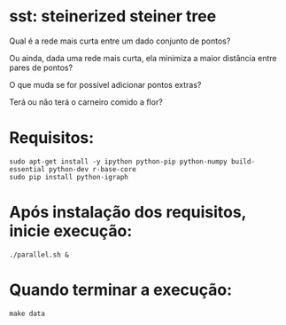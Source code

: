 # sst: steinerized steiner tree

Qual é a rede mais curta entre um dado conjunto de pontos?

Ou ainda, dada uma rede mais curta, ela minimiza a maior distância entre pares de pontos?

O que muda se for possível adicionar pontos extras?

Terá ou não terá o carneiro comido a flor?

# Requisitos:

    sudo apt-get install -y ipython python-pip python-numpy build-essential python-dev r-base-core
    sudo pip install python-igraph

# Após instalação dos requisitos, inicie execução:

    ./parallel.sh &

# Quando terminar a execução:

    make data
